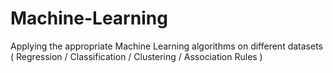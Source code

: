 # Machine-Learning
Applying the appropriate Machine Learning algorithms on different datasets ( Regression / Classification / Clustering / Association Rules )
